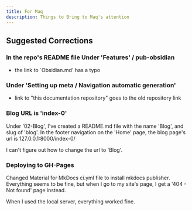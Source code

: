 ```yaml
---
title: For Maq
description: Things to Bring to Maq's attention
---
```


## Suggested Corrections

### In the repo's README file Under 'Features' / pub-obsidian

- the link to `Obsidian.md' has a typo

### Under 'Setting up meta / Navigation automatic generation'

- link to "this documentation repository" goes to the old repository link

### Blog URL is 'index-0'

Under '02-Blog', I've created a README.md file with the name 'Blog', and slug of 'blog'. In the footer navigation on the 'Home' page, the blog page's url is 127.0.0.1:8000/index-0/

I can't figure out how to change the url to 'Blog'.


### Deploying to GH-Pages

Changed Material for MkDocs ci.yml file to install mkdocs publisher.
Everything seems to be fine, but when I go to my site's page, I get a '404 - Not found' page instead.

When I used the local server, everything worked fine.  


